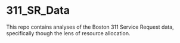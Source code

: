 # 311_SR_Data
This repo contains analyses of the Boston 311 Service Request data, specifically though the lens of resource allocation.
